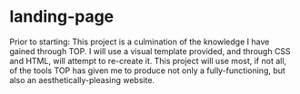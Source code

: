 # landing-page
Prior to starting:
    This project is a culmination of the knowledge I have gained through TOP. I will use a visual template provided, and through CSS and HTML, will attempt to re-create it. This project will use most, if not all, of the tools TOP has given me to produce not only a fully-functioning, but also an aesthetically-pleasing website.